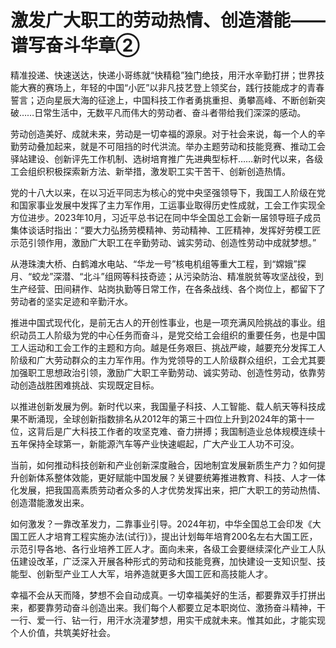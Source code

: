 # 激发广大职工的劳动热情、创造潜能——谱写奋斗华章②

精准投递、快速送达，快递小哥练就“快精稳”独门绝技，用汗水辛勤打拼；世界技能大赛的赛场上，年轻的中国“小匠”以非凡技艺登上领奖台，践行技能成才的青春誓言；迈向星辰大海的征途上，中国科技工作者勇挑重担、勇攀高峰、不断创新突破……日常生活中，无数平凡而伟大的劳动者、奋斗者带给我们深深的感动。

劳动创造美好、成就未来，劳动是一切幸福的源泉。对于社会来说，每一个人的辛勤劳动叠加起来，就是不可阻挡的时代洪流。举办主题劳动和技能竞赛、推动工会驿站建设、创新评先工作机制、选树培育推广先进典型标杆……新时代以来，各级工会组织积极探索新方法、新举措，激发职工实干苦干、创新创造热情。

党的十八大以来，在以习近平同志为核心的党中央坚强领导下，我国工人阶级在党和国家事业发展中发挥了主力军作用，工运事业取得历史性成就，工会工作实现全方位进步。2023年10月，习近平总书记在同中华全国总工会新一届领导班子成员集体谈话时指出：“要大力弘扬劳模精神、劳动精神、工匠精神，发挥好劳模工匠示范引领作用，激励广大职工在辛勤劳动、诚实劳动、创造性劳动中成就梦想。”

从港珠澳大桥、白鹤滩水电站、“华龙一号”核电机组等重大工程，到“嫦娥”探月、“蛟龙”深潜、“北斗”组网等科技奇迹；从污染防治、精准脱贫等攻坚战役，到生产经营、田间耕作、站岗执勤等日常工作，在各条战线、各个岗位上，都留下了劳动者的坚实足迹和辛勤汗水。

推进中国式现代化，是前无古人的开创性事业，也是一项充满风险挑战的事业。组织动员工人阶级为党的中心任务而奋斗，是党交给工会组织的重要任务，也是中国工人运动和工会工作的主题和方向。越是任务艰巨、挑战严峻，越要充分发挥工人阶级和广大劳动群众的主力军作用。作为党领导的工人阶级群众组织，工会尤其要加强职工思想政治引领，激励广大职工辛勤劳动、诚实劳动、创造性劳动，依靠劳动创造战胜困难挑战、实现既定目标。

以推进创新发展为例。新时代以来，我国量子科技、人工智能、载人航天等科技成果不断涌现，全球创新指数排名从2012年的第三十四位上升到2024年的第十一位，这背后是广大科技工作者的攻坚克难、奋力拼搏；我国制造业总体规模连续十五年保持全球第一，新能源汽车等产业快速崛起，广大产业工人功不可没。

当前，如何推动科技创新和产业创新深度融合，因地制宜发展新质生产力？如何提升创新体系整体效能，更好赋能中国发展？关键要统筹推进教育、科技、人才一体化发展，把我国高素质劳动者众多的人才优势发挥出来，把广大职工的劳动热情、创造潜能激发出来。

如何激发？一靠改革发力，二靠事业引导。2024年初，中华全国总工会印发《大国工匠人才培育工程实施办法(试行)》，提出计划每年培育200名左右大国工匠，示范引导各地、各行业培养工匠人才。面向未来，各级工会要继续深化产业工人队伍建设改革，广泛深入开展各种形式的劳动和技能竞赛，加快建设一支知识型、技能型、创新型产业工人大军，培养造就更多大国工匠和高技能人才。

幸福不会从天而降，梦想不会自动成真。一切幸福美好的生活，都要靠双手打拼出来，都要靠劳动奋斗创造出来。我们每个人都要立足本职岗位、激扬奋斗精神，干一行、爱一行、钻一行，用汗水浇灌梦想，用实干成就未来。惟其如此，才能实现个人价值，共筑美好社会。